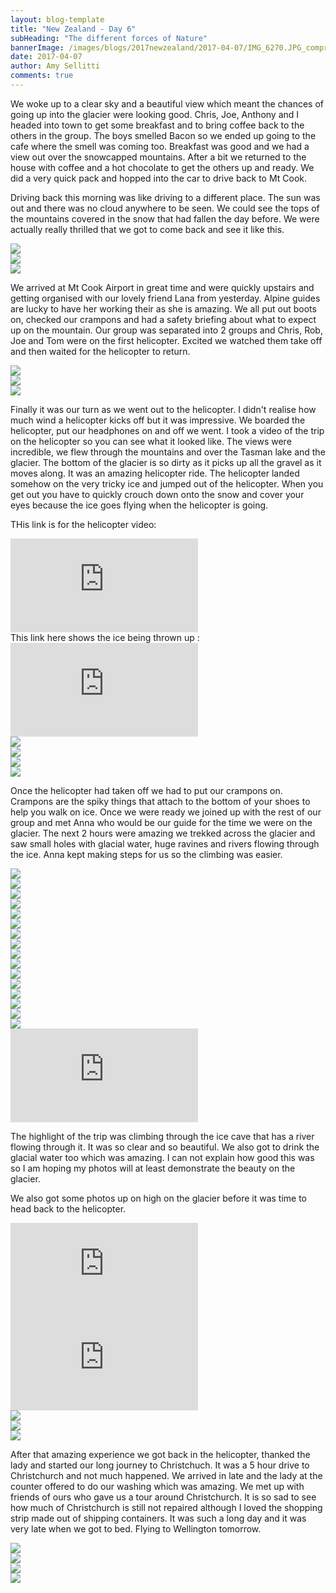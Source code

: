 ```yaml
---
layout: blog-template
title: "New Zealand - Day 6"
subHeading: "The different forces of Nature"
bannerImage: /images/blogs/2017newzealand/2017-04-07/IMG_6270.JPG_compressed.JPEG
date: 2017-04-07
author: Amy Sellitti
comments: true
---
```


We woke up to a clear sky and a beautiful view which meant the chances of going up into the glacier were looking good. Chris, Joe, Anthony and I headed into town to get some breakfast and to bring coffee back to the others in the group. The boys smelled Bacon so we ended up going to the cafe where the smell was coming too. Breakfast was good and we had a view out over the snowcapped mountains. After a bit we returned to the house with coffee and a hot chocolate to get the others up and ready. We did a very quick pack and hopped into the car to drive back to Mt Cook.

Driving back this morning was like driving to a different place. The sun was out and there was no cloud anywhere to be seen. We could see the tops of the mountains covered in the snow that had fallen the day before. We were actually really thrilled that we got to come back and see it like this.

<div class="center-image"><img src="/images/blogs/2017newzealand/2017-04-07/20170407_095840.jpg_compressed.JPEG" /></div>
<div class="center-image"><img src="/images/blogs/2017newzealand/2017-04-07/DSC08067.JPG_compressed.JPEG" /></div>
<div class="center-image"><img src="/images/blogs/2017newzealand/2017-04-07/DSC_7987.JPG_compressed.JPEG" /></div>

We arrived at Mt Cook Airport in great time and were quickly upstairs and getting organised with our lovely friend Lana from yesterday. Alpine guides are lucky to have her working their as she is amazing. We all put out boots on, checked our crampons and had a safety briefing about what to expect up on the mountain. Our group was separated into 2 groups and Chris, Rob, Joe and Tom were on the first helicopter. Excited we watched them take off and then waited for the helicopter to return.

<div class="center-image"><img src="/images/blogs/2017newzealand/2017-04-07/20170407_114116.jpg_compressed.JPEG" /></div>
<div class="center-image"><img src="/images/blogs/2017newzealand/2017-04-07/IMG_6215.JPG_compressed.JPEG" /></div>
<div class="center-image"><img src="/images/blogs/2017newzealand/2017-04-07/P4071156.JPG_compressed.JPEG" /></div>

Finally it was our turn as we went out to the helicopter. I didn't realise how much wind a helicopter kicks off but it was impressive. We boarded the helicopter, put our headphones on and off we went. I took a video of the trip on the helicopter so you can see what it looked like. The views were incredible, we flew through the mountains and over the Tasman lake and the glacier. The bottom of the glacier is so dirty as it picks up all the gravel as it moves along. It was an amazing helicopter ride. The helicopter landed somehow on the very tricky ice and jumped out of the helicopter. When you get out you have to quickly crouch down onto the snow and cover your eyes because the ice goes flying when the helicopter is going.

THis link is for the helicopter video:

<div class="center-video"><iframe src="https://www.youtube.com/embed/Fap2Pj9uXkA" frameborder="0" allowfullscreen></iframe></div>
This link here shows the ice being thrown up :

<div class="center-video"><iframe src="https://www.youtube.com/embed/rhocAMdeqY8" frameborder="0" allowfullscreen></iframe></div>
<div class="center-image"><img src="/images/blogs/2017newzealand/2017-04-07/IMG_6235.JPG_compressed.JPEG" /></div>
<div class="center-image"><img src="/images/blogs/2017newzealand/2017-04-07/IMG_6241.JPG_compressed.JPEG" /></div>
<div class="center-image"><img src="/images/blogs/2017newzealand/2017-04-07/IMG_6244.JPG_compressed.JPEG" /></div>
<div class="center-image"><img src="/images/blogs/2017newzealand/2017-04-07/P4071173.JPG_compressed.JPEG" /></div>

Once the helicopter had taken off we had to put our crampons on. Crampons are the spiky things that attach to the bottom of your shoes to help you walk on ice. Once we were ready we joined up with the rest of our group and met Anna who would be our guide for the time we were on the glacier. The next 2 hours were amazing we trekked across the glacier and saw small holes with glacial water, huge ravines and rivers flowing through the ice. Anna kept making steps for us so the climbing was easier.

<div class="center-image"><img src="/images/blogs/2017newzealand/2017-04-07/IMG_6267.JPG_compressed.JPEG" /></div>
<div class="center-image"><img src="/images/blogs/2017newzealand/2017-04-07/IMG_6270.JPG_compressed.JPEG" /></div>
<div class="center-image"><img src="/images/blogs/2017newzealand/2017-04-07/IMG_6273.JPG_compressed.JPEG" /></div>
<div class="center-image"><img src="/images/blogs/2017newzealand/2017-04-07/IMG_6283.JPG_compressed.JPEG" /></div>
<div class="center-image"><img src="/images/blogs/2017newzealand/2017-04-07/P4071191.JPG_compressed.JPEG" /></div>
<div class="center-image"><img src="/images/blogs/2017newzealand/2017-04-07/P4071207.JPG_compressed.JPEG" /></div>
<div class="center-image"><img src="/images/blogs/2017newzealand/2017-04-07/P4071213.JPG_compressed.JPEG" /></div>
<div class="center-image"><img src="/images/blogs/2017newzealand/2017-04-07/DSC08080.JPG_compressed.JPEG" /></div>
<div class="center-image"><img src="/images/blogs/2017newzealand/2017-04-07/DSC08085.JPG_compressed.JPEG" /></div>
<div class="center-image"><img src="/images/blogs/2017newzealand/2017-04-07/DSC08091.JPG_compressed.JPEG" /></div>
<div class="center-image"><img src="/images/blogs/2017newzealand/2017-04-07/IMG_6310.JPG_compressed.JPEG" /></div>
<div class="center-image"><img src="/images/blogs/2017newzealand/2017-04-07/IMG_6316.JPG_compressed.JPEG" /></div>
<div class="center-image"><img src="/images/blogs/2017newzealand/2017-04-07/IMG_6330.JPG_compressed.JPEG" /></div>
<div class="center-image"><img src="/images/blogs/2017newzealand/2017-04-07/IMG_6339.JPG_compressed.JPEG" /></div>
<div class="center-image"><img src="/images/blogs/2017newzealand/2017-04-07/IMG_6382.JPG_compressed.JPEG" /></div>
<div class="center-image"><img src="/images/blogs/2017newzealand/2017-04-07/IMG_6385.JPG_compressed.JPEG" /></div>

<div class="center-video"><iframe src="https://www.youtube.com/embed/mNHZuZd9X9U" frameborder="0" allowfullscreen></iframe></div>

The highlight of the trip was climbing through the ice cave that has a river flowing through it. It was so clear and so beautiful. We also got to drink the glacial water too which was amazing. I can not explain how good this was so I am hoping my photos will at least demonstrate the beauty on the glacier.

We also got some photos up on high on the glacier before it was time to head back to the helicopter.

<div class="center-video"><iframe src="https://www.youtube.com/embed/ZO1ZvQxC2c8" frameborder="0" allowfullscreen></iframe></div>

<div class="center-video"><iframe src="https://www.youtube.com/embed/HXlLaRO8dss" frameborder="0" allowfullscreen></iframe>   </div>
<div class="center-image"><img src="/images/blogs/2017newzealand/2017-04-07/DSC08083.JPG_compressed.JPEG" /></div>
<div class="center-image"><img src="/images/blogs/2017newzealand/2017-04-07/IMG_6388.JPG_compressed.JPEG" /></div>
<div class="center-image"><img src="/images/blogs/2017newzealand/2017-04-07/IMG_6389.JPG_compressed.JPEG" /></div>

After that amazing experience we got back in the helicopter, thanked the lady and started our long journey to Christchuch. It was a 5 hour drive to Christchurch and not much happened. We arrived in late and the lady at the counter offered to do our washing which was amazing. We met up with friends of ours who gave us a tour around Christchurch. It is so sad to see how much of Christchurch is still not repaired although I loved the shopping strip made out of shipping containers. It was such a long day and it was very late when we got to bed. Flying to Wellington tomorrow.

<div class="center-image"><img src="/images/blogs/2017newzealand/2017-04-07/20170407_222423.jpg_compressed.JPEG" /></div>
<div class="center-image"><img src="/images/blogs/2017newzealand/2017-04-07/20170407_222450.jpg_compressed.JPEG" /></div>
<div class="center-image"><img src="/images/blogs/2017newzealand/2017-04-07/20170407_225216.jpg_compressed.JPEG" /></div>
<div class="center-image"><img src="/images/blogs/2017newzealand/2017-04-07/20170407_225402.jpg_compressed.JPEG" /></div>
